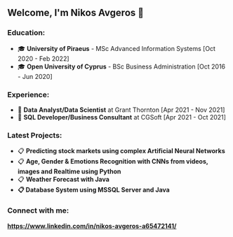 ## Welcome, I'm Nikos Avgeros 👋
### Education:
<ul>
	<li>&#x1F393; <strong>University of Piraeus</strong> - MSc Advanced Information Systems [Oct 2020 - Feb 2022]</li>
	<li>&#x1F393; <strong>Open University of Cyprus</strong> - BSc Business Administration [Oct 2016 - Jun 2020]</li>
</ul>

### Experience:
<ul>
	<li>&#x1F4BC; <strong>Data Analyst/Data Scientist</strong> at Grant Thornton [Apr 2021 - Nov 2021]</li>
	<li>&#x1F4BC; <strong>SQL Developer/Business Consultant</strong> at CGSoft [Apr 2021 - Oct 2021]</li>
</ul>

### Latest Projects:
<ul>
	<li>&#x1F4CB; <strong>Predicting stock markets using complex Artificial Neural Networks</strong></li>
	<li>&#x1F4CB; <strong>Age, Gender & Emotions Recognition with CNNs from videos, images and Realtime using Python</strong></li>
	<li>&#x1F4CB; <strong>Weather Forecast with Java</li>
	<li>&#x1F4CB; <strong>Database System using MSSQL Server and Java</li>
</ul>

### Connect with me:
https://www.linkedin.com/in/nikos-avgeros-a65472141/
<!--
**nikavgeros/nikavgeros** is a ✨ _special_ ✨ repository because its `README.md` (this file) appears on your GitHub profile.

Here are some ideas to get you started:

- 🔭 I’m currently working on ...
- 🌱 I’m currently learning ...
- 👯 I’m looking to collaborate on ...
- 🤔 I’m looking for help with ...
- 💬 Ask me about ...
- 📫 How to reach me: ...
- 😄 Pronouns: ...
- ⚡ Fun fact: ...
-->
